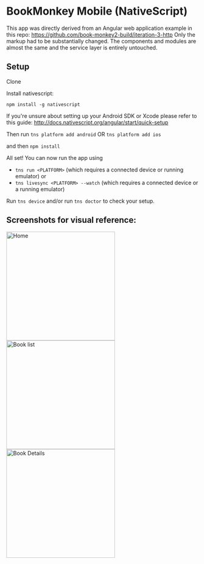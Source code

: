 # BookMonkey Mobile (NativeScript)

This app was directly derived from an Angular web application example in this repo:
https://github.com/book-monkey2-build/iteration-3-http
Only the markup had to be substantially changed. The components and modules are almost the same and the service layer is entirely untouched.

## Setup

Clone

Install nativescript:

```
npm install -g nativescript
```

If you're unsure about setting up your Android SDK or Xcode please refer to this guide: http://docs.nativescript.org/angular/start/quick-setup

Then run 
`tns platform add android` OR
`tns platform add ios`

and then `npm install`

All set! You can now run the app using

* `tns run <PLATFORM>` (which requires a connected device or running emulator) or 
* `tns livesync <PLATFORM> --watch` (which requires a connected device or a running emulator) 

Run `tns device` and/or run `tns doctor` to check your setup.

## Screenshots for visual reference:

<img src="https://github.com/angular-buch/book-monkey-nativescript/blob/master/screenshots/home_nexus.png" width="285" alt="Home"/>
<img src="https://github.com/angular-buch/book-monkey-nativescript/blob/master/screenshots/list_nexus.png" width="285" alt="Book list"/>
<img src="https://github.com/angular-buch/book-monkey-nativescript/blob/master/screenshots/details_nexus.png" width="285" alt="Book Details"/>
